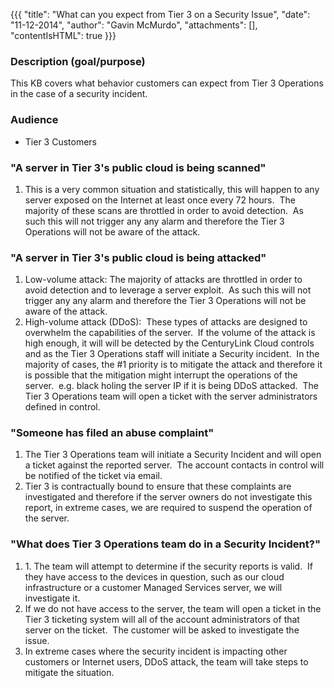 {{{
  "title": "What can you expect from Tier 3 on a Security Issue",
  "date": "11-12-2014",
  "author": "Gavin McMurdo",
  "attachments": [],
  "contentIsHTML": true
}}}

<h3>Description (goal/purpose)</h3>
<p>This KB covers what behavior customers can expect from Tier 3 Operations in the case of a security incident. &nbsp;</p>
<h3>Audience</h3>
<ul>
  <li>Tier 3 Customers</li>
</ul>
<h3>"A server in Tier 3's public cloud is being scanned"</h3>
<ol>
  <li>This is a very common situation and statistically, this will happen to any server exposed on the Internet at least once every 72 hours. &nbsp;The majority of these scans are throttled in order to avoid detection. &nbsp;As such this will not trigger
    any any alarm and therefore the Tier 3 Operations will not be aware of the attack.</li>
</ol>
<h3>"A server in Tier 3's public cloud is being attacked"</h3>
<ol>
  <li>Low-volume attack: The majority of attacks are throttled in order to avoid detection and to leverage a server exploit. &nbsp;As such this will not trigger any any alarm and therefore the Tier 3 Operations will not be aware of the attack.</li>
  <li>High-volume attack (DDoS): &nbsp;These types of attacks are designed to overwhelm the capabilities of the server. &nbsp;If the volume of the attack is high enough, it will will be detected by the CenturyLink Cloud controls and as the Tier 3 Operations staff
    will initiate a Security incident. &nbsp;In the majority of cases, the #1 priority is to mitigate the attack and therefore it is possible that the mitigation might interrupt the operations of the server. &nbsp;e.g. black holing the server IP if it
    is being DDoS attacked. &nbsp;The Tier 3 Operations team will open a ticket with the server administrators defined in control.</li>
</ol>
<div>
  <h3>"Someone has filed an abuse complaint"</h3>
  <ol>
    <li>The Tier 3 Operations team will initiate a Security Incident and will open a ticket against the reported server. &nbsp;The account contacts in control will be notified of the ticket via email.</li>
    <li>Tier 3 is contractually bound to ensure that these complaints are investigated and therefore if the server owners do not investigate this report, in extreme cases, we are required to suspend the operation of the server. &nbsp;</li>
  </ol>
</div>
<div>
  <h3>"What does Tier 3 Operations team do in a Security Incident?"</h3>
  <ol>
    <li>1. The team will attempt to determine if the security reports is valid. &nbsp;If they have access to the devices in question, such as our cloud infrastructure or a customer Managed Services server, we will investigate it.</li>
    <li>If we do not have access to the server, the team will open a ticket in the Tier 3 ticketing system will all of the account administrators of that server on the ticket. &nbsp;The customer will be asked to investigate the issue.</li>
    <li>In extreme cases where the security&nbsp;incident&nbsp;is impacting other customers or Internet users, DDoS attack, the team will take steps to mitigate the&nbsp;situation.</li>
  </ol>
  
  
  
</div>
<div>&nbsp;</div>